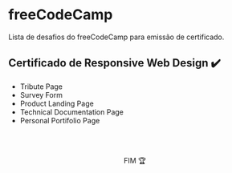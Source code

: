 # freeCodeCamp

Lista de desafios do freeCodeCamp para emissão de certificado.


<h2>Certificado de Responsive Web Design ✔️</h2>

<ul>
  <li>Tribute Page</li>
  <li>Survey Form</li>
  <li>Product Landing Page</li>
  <li>Technical Documentation Page</li>
  <li>Personal Portifolio Page</li>
</ul>

<br><br>

<p align="center">FIM 🏆</p>


